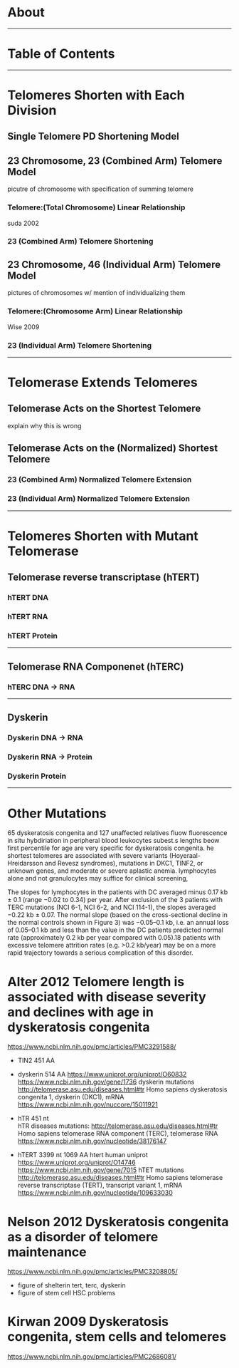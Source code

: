 # About

--------------------------------------------------------------------------------------
# Table of Contents

--------------------------------------------------------------------------------------
# Telomeres Shorten with Each Division

## Single Telomere PD Shortening Model

## 23 Chromosome, 23 (Combined Arm) Telomere Model
picutre of chromosome with specification of summing telomere
### Telomere:(Total Chromosome) Linear Relationship
suda 2002

### 23 (Combined Arm) Telomere Shortening

## 23 Chromosome, 46 (Individual Arm) Telomere Model
pictures of chromosomes w/ mention of individualizing them
### Telomere:(Chromosome Arm) Linear Relationship
Wise 2009
### 23 (Individual Arm) Telomere Shortening

--------------------------------------------------------------------------------------
# Telomerase Extends Telomeres

## Telomerase Acts on the Shortest Telomere
explain why this is wrong

## Telomerase Acts on the (Normalized) Shortest Telomere

### 23 (Combined Arm) Normalized Telomere Extension

### 23 (Individual Arm) Normalized Telomere Extension

--------------------------------------------------------------------------------------
# Telomeres Shorten with Mutant Telomerase

## Telomerase reverse transcriptase (hTERT)

### hTERT DNA

### hTERT RNA

### hTERT Protein

--------------------------------------------------------------------------------------

## Telomerase RNA Componenet (hTERC)

### hTERC DNA -> RNA

--------------------------------------------------------------------------------------

## Dyskerin

### Dyskerin DNA -> RNA

### Dyskerin RNA -> Protein

### Dyskerin Protein

--------------------------------------------------------------------------------------

# Other Mutations



65 dyskeratosis congenita and 127 unaffected relatives
fluow fluorescence in situ hybdiriation in peripheral blood leukocytes subest.s
lengths beow first percentile for age are very specific for dyskeratosis congenita. 
he shortest telomeres are associated with severe variants (Hoyeraal-Hreidarsson and Revesz syndromes), mutations in DKC1, TINF2, or unknown genes, and moderate or severe aplastic anemia.
lymphocytes alone and not granulocytes may suffice for clinical screening,

The slopes for lymphocytes in the patients with DC averaged minus 0.17 kb ± 0.1 (range −0.02 to 0.34) per year. After exclusion of the 3 patients with TERC mutations (NCI 6-1, NCI 6-2, and NCI 114-1), the slopes averaged −0.22 kb ± 0.07. The normal slope (based on the cross-sectional decline in the normal controls shown in Figure 3) was −0.05–0.1 kb, i.e. an annual loss of 0.05–0.1 kb and less than the value in the DC patients
predicted normal rate (approximately 0.2 kb per year compared with 0.05).18 
patients with excessive telomere attrition rates (e.g. >0.2 kb/year) may be on a more rapid trajectory towards a serious complication of this disorder.

# Alter 2012 Telomere length is associated with disease severity and declines with age in dyskeratosis congenita
https://www.ncbi.nlm.nih.gov/pmc/articles/PMC3291588/

* TIN2 			451 AA

* dyskerin 		514 AA
https://www.uniprot.org/uniprot/O60832
https://www.ncbi.nlm.nih.gov/gene/1736
dyskerin mutations http://telomerase.asu.edu/diseases.html#tr
Homo sapiens dyskeratosis congenita 1, dyskerin (DKC1), mRNA https://www.ncbi.nlm.nih.gov/nuccore/15011921
* hTR 		451 nt	
hTR diseases mutations: 
http://telomerase.asu.edu/diseases.html#tr
Homo sapiens telomerase RNA component (TERC), telomerase RNA https://www.ncbi.nlm.nih.gov/nucleotide/38176147
* hTERT 	3399 nt	1069 AA
htert human uniprot https://www.uniprot.org/uniprot/O14746
https://www.ncbi.nlm.nih.gov/gene/7015 
hTET mutations http://telomerase.asu.edu/diseases.html#tr
Homo sapiens telomerase reverse transcriptase (TERT), transcript variant 1, mRNA https://www.ncbi.nlm.nih.gov/nucleotide/109633030

# Nelson 2012 Dyskeratosis congenita as a disorder of telomere maintenance
https://www.ncbi.nlm.nih.gov/pmc/articles/PMC3208805/


* figure of shelterin tert, terc, dyskerin
* figure of stem cell HSC problems

# Kirwan 2009 Dyskeratosis congenita, stem cells and telomeres
https://www.ncbi.nlm.nih.gov/pmc/articles/PMC2686081/

